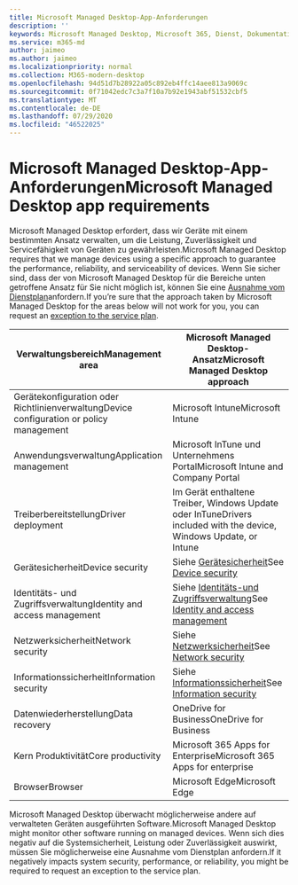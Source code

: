 ```yaml
---
title: Microsoft Managed Desktop-App-Anforderungen
description: ''
keywords: Microsoft Managed Desktop, Microsoft 365, Dienst, Dokumentation
ms.service: m365-md
author: jaimeo
ms.author: jaimeo
ms.localizationpriority: normal
ms.collection: M365-modern-desktop
ms.openlocfilehash: 94d51d7b28922a05c892eb4ffc14aee813a9069c
ms.sourcegitcommit: 0f71042edc7c3a7f10a7b92e1943abf51532cbf5
ms.translationtype: MT
ms.contentlocale: de-DE
ms.lasthandoff: 07/29/2020
ms.locfileid: "46522025"
---
```

# <a name="microsoft-managed-desktop-app-requirements"></a><span data-ttu-id="e2b6c-103">Microsoft Managed Desktop-App-Anforderungen</span><span class="sxs-lookup"><span data-stu-id="e2b6c-103">Microsoft Managed Desktop app requirements</span></span>

<!--This topic is the target for aka.ms/app-req. This is aka link is used from EA agreement for MMD. do not delete.-->

<!--Application addendum -->
 
<span data-ttu-id="e2b6c-104">Microsoft Managed Desktop erfordert, dass wir Geräte mit einem bestimmten Ansatz verwalten, um die Leistung, Zuverlässigkeit und Servicefähigkeit von Geräten zu gewährleisten.</span><span class="sxs-lookup"><span data-stu-id="e2b6c-104">Microsoft Managed Desktop requires that we manage devices using a specific approach to guarantee the performance, reliability, and serviceability of devices.</span></span> <span data-ttu-id="e2b6c-105">Wenn Sie sicher sind, dass der von Microsoft Managed Desktop für die Bereiche unten getroffene Ansatz für Sie nicht möglich ist, können Sie eine [Ausnahme vom Dienstplan](customizing.md)anfordern.</span><span class="sxs-lookup"><span data-stu-id="e2b6c-105">If you’re sure that the approach taken by Microsoft Managed Desktop for the areas below will not work for you, you can request an [exception to the service plan](customizing.md).</span></span>


|<span data-ttu-id="e2b6c-106">Verwaltungsbereich</span><span class="sxs-lookup"><span data-stu-id="e2b6c-106">Management area</span></span>  |<span data-ttu-id="e2b6c-107">Microsoft Managed Desktop-Ansatz</span><span class="sxs-lookup"><span data-stu-id="e2b6c-107">Microsoft Managed Desktop approach</span></span>  |
|---------|---------|
|<span data-ttu-id="e2b6c-108">Gerätekonfiguration oder Richtlinienverwaltung</span><span class="sxs-lookup"><span data-stu-id="e2b6c-108">Device configuration or policy management</span></span>     |  <span data-ttu-id="e2b6c-109">Microsoft Intune</span><span class="sxs-lookup"><span data-stu-id="e2b6c-109">Microsoft Intune</span></span>       |
|<span data-ttu-id="e2b6c-110">Anwendungsverwaltung</span><span class="sxs-lookup"><span data-stu-id="e2b6c-110">Application management</span></span>     | <span data-ttu-id="e2b6c-111">Microsoft InTune und Unternehmens Portal</span><span class="sxs-lookup"><span data-stu-id="e2b6c-111">Microsoft Intune and Company Portal</span></span>        |
|<span data-ttu-id="e2b6c-112">Treiberbereitstellung</span><span class="sxs-lookup"><span data-stu-id="e2b6c-112">Driver deployment</span></span>     |  <span data-ttu-id="e2b6c-113">Im Gerät enthaltene Treiber, Windows Update oder InTune</span><span class="sxs-lookup"><span data-stu-id="e2b6c-113">Drivers included with the device, Windows Update, or Intune</span></span>       |
|<span data-ttu-id="e2b6c-114">Gerätesicherheit</span><span class="sxs-lookup"><span data-stu-id="e2b6c-114">Device security</span></span>     | <span data-ttu-id="e2b6c-115">Siehe [Gerätesicherheit](security.md#device-security)</span><span class="sxs-lookup"><span data-stu-id="e2b6c-115">See [Device security](security.md#device-security)</span></span>      |
|<span data-ttu-id="e2b6c-116">Identitäts- und Zugriffsverwaltung</span><span class="sxs-lookup"><span data-stu-id="e2b6c-116">Identity and access management</span></span>     | <span data-ttu-id="e2b6c-117">Siehe [Identitäts-und Zugriffsverwaltung](security.md#identity-and-access-management)</span><span class="sxs-lookup"><span data-stu-id="e2b6c-117">See [Identity and access management](security.md#identity-and-access-management)</span></span>        |
|<span data-ttu-id="e2b6c-118">Netzwerksicherheit</span><span class="sxs-lookup"><span data-stu-id="e2b6c-118">Network security</span></span>     | <span data-ttu-id="e2b6c-119">Siehe [Netzwerksicherheit](security.md#network-security)</span><span class="sxs-lookup"><span data-stu-id="e2b6c-119">See [Network security](security.md#network-security)</span></span>        |
|<span data-ttu-id="e2b6c-120">Informationssicherheit</span><span class="sxs-lookup"><span data-stu-id="e2b6c-120">Information security</span></span>     |  <span data-ttu-id="e2b6c-121">Siehe [Informationssicherheit](security.md#information-security)</span><span class="sxs-lookup"><span data-stu-id="e2b6c-121">See [Information security](security.md#information-security)</span></span>       |
|<span data-ttu-id="e2b6c-122">Datenwiederherstellung</span><span class="sxs-lookup"><span data-stu-id="e2b6c-122">Data recovery</span></span>     | <span data-ttu-id="e2b6c-123">OneDrive for Business</span><span class="sxs-lookup"><span data-stu-id="e2b6c-123">OneDrive for Business</span></span>        |
|<span data-ttu-id="e2b6c-124">Kern Produktivität</span><span class="sxs-lookup"><span data-stu-id="e2b6c-124">Core productivity</span></span>     | <span data-ttu-id="e2b6c-125">Microsoft 365 Apps for Enterprise</span><span class="sxs-lookup"><span data-stu-id="e2b6c-125">Microsoft 365 Apps for enterprise</span></span>    |
|<span data-ttu-id="e2b6c-126">Browser</span><span class="sxs-lookup"><span data-stu-id="e2b6c-126">Browser</span></span>     | <span data-ttu-id="e2b6c-127">Microsoft Edge</span><span class="sxs-lookup"><span data-stu-id="e2b6c-127">Microsoft Edge</span></span>        |




<span data-ttu-id="e2b6c-128">Microsoft Managed Desktop überwacht möglicherweise andere auf verwalteten Geräten ausgeführten Software.</span><span class="sxs-lookup"><span data-stu-id="e2b6c-128">Microsoft Managed Desktop might monitor other software running on managed devices.</span></span> <span data-ttu-id="e2b6c-129">Wenn sich dies negativ auf die Systemsicherheit, Leistung oder Zuverlässigkeit auswirkt, müssen Sie möglicherweise eine Ausnahme vom Dienstplan anfordern.</span><span class="sxs-lookup"><span data-stu-id="e2b6c-129">If it negatively impacts system security, performance, or reliability, you might be required to request an exception to the service plan.</span></span>


